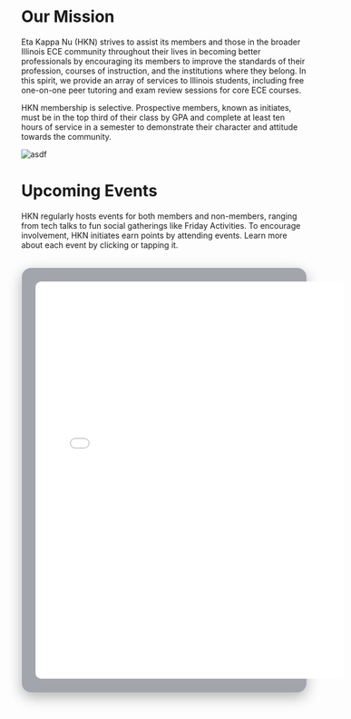 <script>
    import Events from "../../components/Events.svelte";
  
    import { googleCalendar } from "./calendar";
</script>

# Our Mission

Eta Kappa Nu (HKN) strives to assist its members and those in the broader Illinois ECE community throughout their lives in becoming better professionals by encouraging its members to improve the standards of their profession, courses of instruction, and the institutions where they belong. In this spirit, we provide an array of services to Illinois students, including free one-on-one peer tutoring and exam review sessions for core ECE courses.

HKN membership is selective. Prospective members, known as initiates, must be in the top third of their class by GPA and complete at least ten hours of service in a semester to demonstrate their character and attitude towards the community.

![asdf](https://www.smithgroup.com/sites/default/files/styles/slideshow_mobile_1x/public/2018-07/UIUC-ECE-10_1.jpg?h=33c22240&itok=B05fCdr5)

# Upcoming Events

HKN regularly hosts events for both members and non-members, ranging from tech talks to fun social gatherings like Friday Activities. To encourage involvement, HKN initiates earn points by attending events. Learn more about each event by clicking or tapping it.
<!-- <Events events={calendar}/> -->
<div style="
  width: 90%;
  max-width: none !important;
  margin: 2rem auto;
  padding: 1.5rem;
  background: rgba(26, 35, 50, 0.4);
  border-radius: 16px;
  box-shadow: 0 8px 24px rgba(0, 0, 0, 0.3);
">
  <iframe
    src={googleCalendar.embedUrl}
    style="
      border: 0;
      width: 120%;
      height: 700px;
      border-radius: 10px;
      display: block;
    "
    frameborder="0"
    scrolling="no"
    title="HKN Calendar">
  </iframe>
</div>



